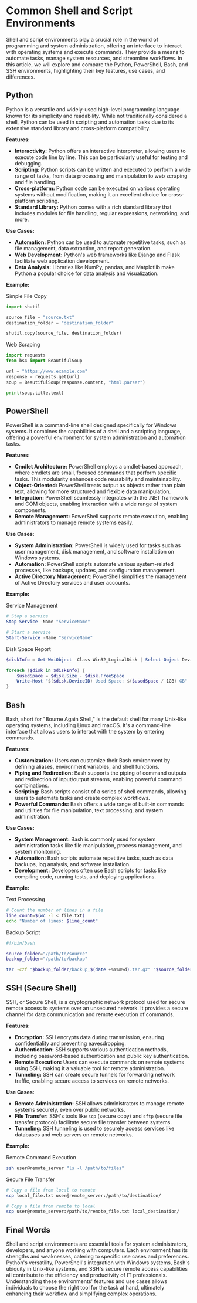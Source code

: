 # Common Shell and Script Environments

Shell and script environments play a crucial role in the world of programming and system administration, offering an interface to interact with operating systems and execute commands. They provide a means to automate tasks, manage system resources, and streamline workflows. In this article, we will explore and compare the Python, PowerShell, Bash, and SSH environments, highlighting their key features, use cases, and differences.

## Python
Python is a versatile and widely-used high-level programming language known for its simplicity and readability. While not traditionally considered a shell, Python can be used in scripting and automation tasks due to its extensive standard library and cross-platform compatibility.

**Features:**
- **Interactivity:** Python offers an interactive interpreter, allowing users to execute code line by line. This can be particularly useful for testing and debugging.
- **Scripting:** Python scripts can be written and executed to perform a wide range of tasks, from data processing and manipulation to web scraping and file handling.
- **Cross-platform:** Python code can be executed on various operating systems without modification, making it an excellent choice for cross-platform scripting.
- **Standard Library:** Python comes with a rich standard library that includes modules for file handling, regular expressions, networking, and more.

**Use Cases:**
- **Automation:** Python can be used to automate repetitive tasks, such as file management, data extraction, and report generation.
- **Web Development:** Python's web frameworks like Django and Flask facilitate web application development.
- **Data Analysis:** Libraries like NumPy, pandas, and Matplotlib make Python a popular choice for data analysis and visualization.

**Example:**

Simple File Copy
```python
import shutil

source_file = "source.txt"
destination_folder = "destination_folder"

shutil.copy(source_file, destination_folder)
```

Web Scraping
```python
import requests
from bs4 import BeautifulSoup

url = "https://www.example.com"
response = requests.get(url)
soup = BeautifulSoup(response.content, "html.parser")

print(soup.title.text)
```

## PowerShell
PowerShell is a command-line shell designed specifically for Windows systems. It combines the capabilities of a shell and a scripting language, offering a powerful environment for system administration and automation tasks.

**Features:**
- **Cmdlet Architecture:** PowerShell employs a cmdlet-based approach, where cmdlets are small, focused commands that perform specific tasks. This modularity enhances code reusability and maintainability.
- **Object-Oriented:** PowerShell treats output as objects rather than plain text, allowing for more structured and flexible data manipulation.
- **Integration:** PowerShell seamlessly integrates with the .NET framework and COM objects, enabling interaction with a wide range of system components.
- **Remote Management:** PowerShell supports remote execution, enabling administrators to manage remote systems easily.

**Use Cases:**
- **System Administration:** PowerShell is widely used for tasks such as user management, disk management, and software installation on Windows systems.
- **Automation:** PowerShell scripts automate various system-related processes, like backups, updates, and configuration management.
- **Active Directory Management:** PowerShell simplifies the management of Active Directory services and user accounts.

**Example:**

Service Management
```powershell
# Stop a service
Stop-Service -Name "ServiceName"

# Start a service
Start-Service -Name "ServiceName"
```

Disk Space Report
```powershell
$diskInfo = Get-WmiObject -Class Win32_LogicalDisk | Select-Object DeviceID, Size, FreeSpace

foreach ($disk in $diskInfo) {
    $usedSpace = $disk.Size - $disk.FreeSpace
    Write-Host "$($disk.DeviceID) Used Space: $($usedSpace / 1GB) GB"
}
```

## Bash
Bash, short for "Bourne Again Shell," is the default shell for many Unix-like operating systems, including Linux and macOS. It's a command-line interface that allows users to interact with the system by entering commands.

**Features:**
- **Customization:** Users can customize their Bash environment by defining aliases, environment variables, and shell functions.
- **Piping and Redirection:** Bash supports the piping of command outputs and redirection of input/output streams, enabling powerful command combinations.
- **Scripting:** Bash scripts consist of a series of shell commands, allowing users to automate tasks and create complex workflows.
- **Powerful Commands:** Bash offers a wide range of built-in commands and utilities for file manipulation, text processing, and system administration.

**Use Cases:**
- **System Management:** Bash is commonly used for system administration tasks like file manipulation, process management, and system monitoring.
- **Automation:** Bash scripts automate repetitive tasks, such as data backups, log analysis, and software installation.
- **Development:** Developers often use Bash scripts for tasks like compiling code, running tests, and deploying applications.

**Example:**

Text Processing
```bash
# Count the number of lines in a file
line_count=$(wc -l < file.txt)
echo "Number of lines: $line_count"
```

Backup Script
```bash
#!/bin/bash

source_folder="/path/to/source"
backup_folder="/path/to/backup"

tar -czf "$backup_folder/backup_$(date +%Y%m%d).tar.gz" "$source_folder"
```

## SSH (Secure Shell)
SSH, or Secure Shell, is a cryptographic network protocol used for secure remote access to systems over an unsecured network. It provides a secure channel for data communication and remote execution of commands.

**Features:**
- **Encryption:** SSH encrypts data during transmission, ensuring confidentiality and preventing eavesdropping.
- **Authentication:** SSH supports various authentication methods, including password-based authentication and public key authentication.
- **Remote Execution:** Users can execute commands on remote systems using SSH, making it a valuable tool for remote administration.
- **Tunneling:** SSH can create secure tunnels for forwarding network traffic, enabling secure access to services on remote networks.

**Use Cases:**
- **Remote Administration:** SSH allows administrators to manage remote systems securely, even over public networks.
- **File Transfer:** SSH's tools like `scp` (secure copy) and `sftp` (secure file transfer protocol) facilitate secure file transfer between systems.
- **Tunneling:** SSH tunneling is used to securely access services like databases and web servers on remote networks.

**Example:** 

Remote Command Execution
```bash
ssh user@remote_server "ls -l /path/to/files"
```

Secure File Transfer
```bash
# Copy a file from local to remote
scp local_file.txt user@remote_server:/path/to/destination/

# Copy a file from remote to local
scp user@remote_server:/path/to/remote_file.txt local_destination/
```

## Final Words

Shell and script environments are essential tools for system administrators, developers, and anyone working with computers. Each environment has its strengths and weaknesses, catering to specific use cases and preferences. Python's versatility, PowerShell's integration with Windows systems, Bash's ubiquity in Unix-like systems, and SSH's secure remote access capabilities all contribute to the efficiency and productivity of IT professionals. Understanding these environments' features and use cases allows individuals to choose the right tool for the task at hand, ultimately enhancing their workflow and simplifying complex operations.